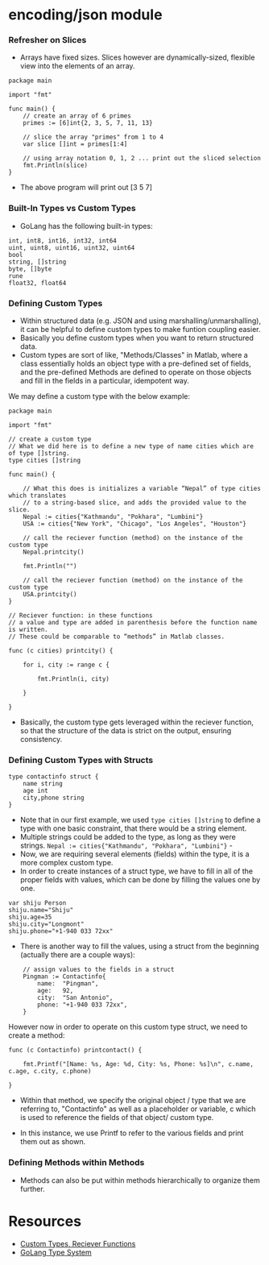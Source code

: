 # encoding/json module

### Refresher on Slices

* Arrays have fixed sizes. Slices however are dynamically-sized, flexible view into the elements of an array.

```
package main

import "fmt"

func main() {
	// create an array of 6 primes
	primes := [6]int{2, 3, 5, 7, 11, 13}

	// slice the array "primes" from 1 to 4
	var slice []int = primes[1:4]

	// using array notation 0, 1, 2 ... print out the sliced selection
	fmt.Println(slice)
}

```
* The above program will print out [3 5 7]

### Built-In Types vs Custom Types

* GoLang has the following built-in types:

```
int, int8, int16, int32, int64
uint, uint8, uint16, uint32, uint64
bool
string, []string
byte, []byte
rune
float32, float64
```
### Defining Custom Types

* Within structured data (e.g. JSON and using marshalling/unmarshalling), it can be helpful to define custom types to make funtion coupling easier.
* Basically you define custom types when you want to return structured data.
* Custom types are sort of like, "Methods/Classes" in Matlab, where a class essentially holds an object type with a pre-defined set of fields, and the pre-defined Methods are defined to operate on those objects and fill in the fields in a particular, idempotent way.

We may define a custom type with the below example:

```
package main

import "fmt"

// create a custom type
// What we did here is to define a new type of name cities which are of type []string.
type cities []string

func main() {

	// What this does is initializes a variable “Nepal” of type cities which translates
	// to a string-based slice, and adds the provided value to the slice.
	Nepal := cities{"Kathmandu", "Pokhara", "Lumbini"}
	USA := cities{"New York", "Chicago", "Los Angeles", "Houston"}

	// call the reciever function (method) on the instance of the custom type
	Nepal.printcity()

	fmt.Println("")

	// call the reciever function (method) on the instance of the custom type
	USA.printcity()
}

// Reciever function: in these functions
// a value and type are added in parenthesis before the function name is written.
// These could be comparable to “methods” in Matlab classes.

func (c cities) printcity() {

	for i, city := range c {

		fmt.Println(i, city)

	}

}
```

* Basically, the custom type gets leveraged within the reciever function, so that the structure of the data is strict on the output, ensuring consistency.

### Defining Custom Types with Structs

```
type contactinfo struct {
	name string
	age int
	city,phone string
}
```

* Note that in our first example, we used ```type cities []string``` to define a type with one basic constraint, that there would be a string element.
* Multiple strings could be added to the type, as long as they were strings. ```Nepal := cities{"Kathmandu", "Pokhara", "Lumbini"}``` - 
* Now, we are requiring several elements (fields) within the type, it is a more complex custom type.
* In order to create instances of a struct type, we have to fill in all of the proper fields with values, which can be done by filling the values one by one.

```
var shiju Person
shiju.name="Shiju"
shiju.age=35
shiju.city="Longmont"
shiju.phone="+1-940 033 72xx"
```
* There is another way to fill the values, using a struct from the beginning (actually there are a couple ways):

```
	// assign values to the fields in a struct
	Pingman := Contactinfo{
		name:  "Pingman",
		age:   92,
		city:  "San Antonio",
		phone: "+1-940 033 72xx",
	}
```
However now in order to operate on this custom type struct, we need to create a method:

```
func (c Contactinfo) printcontact() {

	fmt.Printf("[Name: %s, Age: %d, City: %s, Phone: %s]\n", c.name, c.age, c.city, c.phone)

}
```
* Within that method, we specify the original object / type that we are referring to, "Contactinfo" as well as a placeholder or variable, c which is used to reference the fields of that object/ custom type.

* In this instance, we use Printf to refer to the various fields and print them out as shown.


### Defining Methods within Methods

* Methods can also be put within methods hierarchically to organize them further.




# Resources

* [Custom Types, Reciever Functions](https://medium.com/wesionary-team/slices-custom-types-and-receiver-functions-methods-in-golang-cdce4c01a5e8)
* [GoLang Type System](https://thenewstack.io/understanding-golang-type-system)
